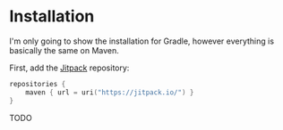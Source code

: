 # Installation

I'm only going to show the installation for Gradle, however everything is basically the same on Maven.

First, add the [Jitpack](https://jitpack.io/) repository:

```kotlin
repositories {
    maven { url = uri("https://jitpack.io/") }
}
```

TODO